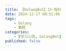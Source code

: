 ```yaml
---
title: 【GolangBot】15-指针
date: 2024-12-17 08:51:06
tags: 
    - Golang
    - 教程
categories:
    - [学习心得, GolangBot]
published: false
---
```

